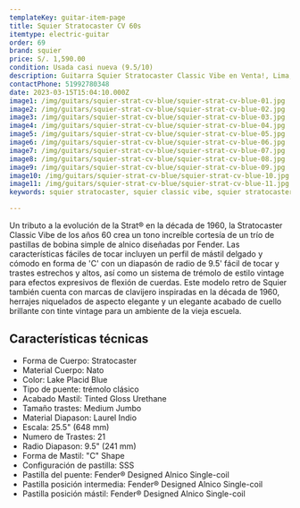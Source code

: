 ```yaml
---
templateKey: guitar-item-page
title: Squier Stratocaster CV 60s
itemtype: electric-guitar
order: 69
brand: squier
price: S/. 1,590.00
condition: Usada casi nueva (9.5/10)
description: Guitarra Squier Stratocaster Classic Vibe en Venta!, Lima, Peru
contactPhone: 51992780348
date: 2023-03-15T15:04:10.000Z
image1: /img/guitars/squier-strat-cv-blue/squier-strat-cv-blue-01.jpg
image2: /img/guitars/squier-strat-cv-blue/squier-strat-cv-blue-02.jpg
image3: /img/guitars/squier-strat-cv-blue/squier-strat-cv-blue-03.jpg
image4: /img/guitars/squier-strat-cv-blue/squier-strat-cv-blue-04.jpg
image5: /img/guitars/squier-strat-cv-blue/squier-strat-cv-blue-05.jpg
image6: /img/guitars/squier-strat-cv-blue/squier-strat-cv-blue-06.jpg
image7: /img/guitars/squier-strat-cv-blue/squier-strat-cv-blue-07.jpg
image8: /img/guitars/squier-strat-cv-blue/squier-strat-cv-blue-08.jpg
image9: /img/guitars/squier-strat-cv-blue/squier-strat-cv-blue-09.jpg
image10: /img/guitars/squier-strat-cv-blue/squier-strat-cv-blue-10.jpg
image11: /img/guitars/squier-strat-cv-blue/squier-strat-cv-blue-11.jpg
keywords: squier stratocaster, squier classic vibe, squier stratocaster classic vibe

---
```

Un tributo a la evolución de la Strat® en la década de 1960, la Stratocaster Classic Vibe de los años 60 crea un tono increíble cortesía de un trío de pastillas de bobina simple de alnico diseñadas por Fender. Las características fáciles de tocar incluyen un perfil de mástil delgado y cómodo en forma de 'C' con un diapasón de radio de 9.5' fácil de tocar y trastes estrechos y altos, así como un sistema de trémolo de estilo vintage para efectos expresivos de flexión de cuerdas. Este modelo retro de Squier también cuenta con marcas de clavijero inspiradas en la década de 1960, herrajes niquelados de aspecto elegante y un elegante acabado de cuello brillante con tinte vintage para un ambiente de la vieja escuela.

## Características técnicas

* Forma de Cuerpo: Stratocaster
* Material Cuerpo: Nato
* Color: Lake Placid Blue
* Tipo de puente: trémolo clásico
* Acabado Mastil: Tinted Gloss Urethane
* Tamaño trastes: Medium Jumbo
* Material Diapason: Laurel Indio
* Escala: 25.5" (648 mm)
* Numero de Trastes: 21
* Radio Diapason: 9.5" (241 mm)
* Forma de Mastil: "C" Shape
* Configuración de pastilla: SSS
* Pastilla del puente: Fender® Designed Alnico Single-coil
* Pastilla posición intermedia: Fender® Designed Alnico Single-coil
* Pastilla posición mástil: Fender® Designed Alnico Single-coil